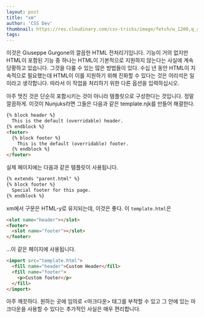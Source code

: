 ```yaml
---
layout: post
title: "xm"
author: 'CSS Dev'
thumbnail: https://res.cloudinary.com/css-tricks/image/fetch/w_1200,q_auto,f_auto/https://css-tricks.com/wp-content/uploads/2020/10/xm-html-preprocessor.jpg
tags: 
---
```



이것은 Giuseppe Gurgone의 깔끔한 HTML 전처리기입니다. 기능이 거의 없지만 HTML이 포함된 기능 중 하나는 HTML이 기본적으로 지원하지 않는다는 사실에 계속 당황하고 있습니다. 그것을 다룰 수 있는 많은 방법들이 있다. 수십 년 동안 HTML이 지속적으로 필요했는데 HTML이 이를 지원하기 위해 진화할 수 있다는 것은 어리석은 일이라고 생각합니다. 따라서 이 작업을 처리하기 위한 다른 옵션을 입력하십시오.

아주 멋진 것은 단순히 포함시키는 것이 아니라 템플릿으로 구성한다는 것입니다. 정말 깔끔하게. 이것이 Nunjuks라면 그들은 다음과 같은 template.njk를 만들어 해결한다.

```html
{% block header %}
  This is the default (overridable) header.
{% endblock %}
<footer>
  {% block footer %}
    This is the default (overridable) footer.
  {% endblock %}
</footer>
```

실제 페이지에는 다음과 같은 템플릿이 사용됩니다.

```html
{% extends "parent.html" %}
{% block footer %}
  Special footer for this page.
{% endblock %}
```

xm에서 구문은 HTML-y로 유지되는데, 이것은 좋다. 이 `template.html`은

```html
<slot name="header"></slot>
<footer>
  <slot name="footer"></slot>
</footer>
```

…이 같은 페이지에 사용됩니다.

```html
<import src="template.html">
  <fill name="header">Custom Header</fill>
  <fill name="footer">
    <p>Custom footer</p>
  </fill>
</import>
```

아주 깨끗하다. 원하는 곳에 임의로 <마크다운> 태그를 부착할 수 있고 그 안에 있는 마크다운을 사용할 수 있다는 추가적인 사실은 매우 편리합니다.